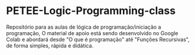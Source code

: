 # PETEE-Logic-Programming-class
Repositório para as aulas de lógica de programação/iniciação a programação, O material de apoio está sendo desenvolvido no Google Colab e abordará desde "O que é programação" até "Funções Recursivas", de forma simples, rápida e didática.
